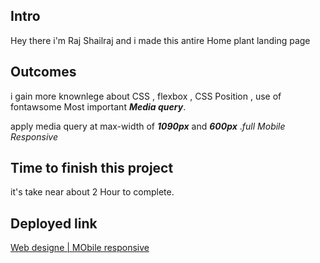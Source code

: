 ## Intro

Hey there i'm Raj Shailraj and i made this antire Home plant landing page

## Outcomes

i gain more knownlege about CSS ,  flexbox , CSS Position , use of fontawsome Most important ***Media query***.

apply media query at max-width of ***1090px*** and ***600px*** .*full Mobile Responsive*


## Time to finish this project

it's take near about 2 Hour to complete.

## Deployed link

[Web designe | MObile responsive](https://web-designe-responsive.netlify.app/)